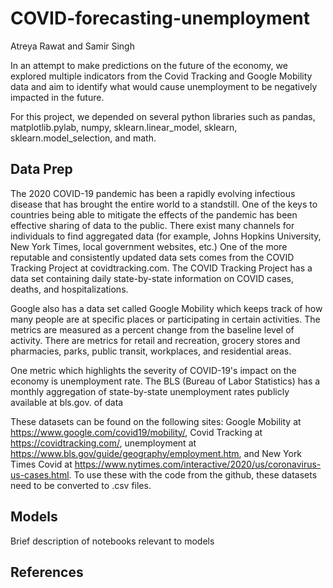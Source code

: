 # COVID-forecasting-unemployment

Atreya Rawat and Samir Singh

In an attempt to make predictions on the future of the economy, we explored multiple indicators from the Covid Tracking and Google Mobility data and aim to identify what would cause unemployment to be negatively impacted in the future.

For this project, we depended on several python libraries such as pandas, matplotlib.pylab, numpy, sklearn.linear_model, sklearn, sklearn.model_selection, and math.

## Data Prep

The 2020 COVID-19 pandemic has been a rapidly evolving infectious disease that has brought the entire world to a standstill. One of the keys to countries being able to mitigate the effects of the pandemic has been effective sharing of data to the public. There exist many channels for individuals to find aggregated data (for example, Johns Hopkins University, New York Times, local government websites, etc.) One of the more reputable and consistently updated data sets comes from the COVID Tracking Project at covidtracking.com. The COVID Tracking Project has a data set containing daily state-by-state information on COVID cases, deaths, and hospitalizations.

Google also has a data set called Google Mobility which keeps track of how many people are at specific places or participating in certain activities. The metrics are measured as a percent change from the baseline level of activity. There are metrics for retail and recreation, grocery stores and pharmacies, parks, public transit, workplaces, and residential areas.

One metric which highlights the severity of COVID-19's impact on the economy is unemployment rate. The BLS (Bureau of Labor Statistics) has a monthly aggregation of state-by-state unemployment rates publicly available at bls.gov. 
of data

These datasets can be found on the following sites: Google Mobility at https://www.google.com/covid19/mobility/, Covid Tracking at https://covidtracking.com/, unemployment at https://www.bls.gov/guide/geography/employment.htm, and New York Times Covid at https://www.nytimes.com/interactive/2020/us/coronavirus-us-cases.html. To use these with the code from the github, these datasets need to be converted to .csv files.

## Models

Brief description of notebooks relevant to models


## References


